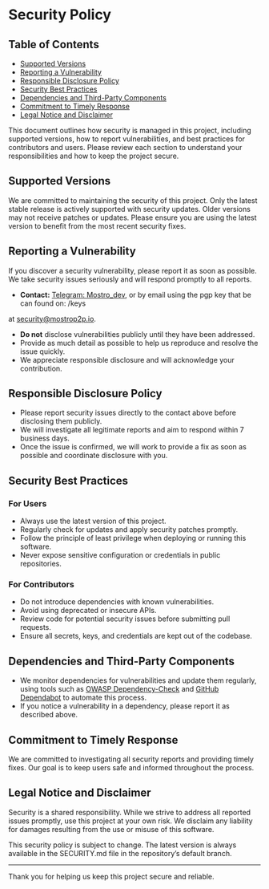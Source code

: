 # Security Policy

## Table of Contents
- [Supported Versions](#supported-versions)
- [Reporting a Vulnerability](#reporting-a-vulnerability)
- [Responsible Disclosure Policy](#responsible-disclosure-policy)
- [Security Best Practices](#security-best-practices)
- [Dependencies and Third-Party Components](#dependencies-and-third-party-components)
- [Commitment to Timely Response](#commitment-to-timely-response)
- [Legal Notice and Disclaimer](#legal-notice-and-disclaimer)

This document outlines how security is managed in this project, including supported versions, how to report vulnerabilities, and best practices for contributors and users. Please review each section to understand your responsibilities and how to keep the project secure.

## Supported Versions

We are committed to maintaining the security of this project. Only the latest stable release is actively supported with security updates. Older versions may not receive patches or updates. Please ensure you are using the latest version to benefit from the most recent security fixes.


## Reporting a Vulnerability

If you discover a security vulnerability, please report it as soon as possible. We take security issues seriously and will respond promptly to all reports.

- **Contact:** [Telegram: Mostro_dev]([https://t.me/mostro_dev), or by email using the pgp key that be can found on: /keys

at [security@mostrop2p.io](calderon@mostro.network).
- **Do not** disclose vulnerabilities publicly until they have been addressed.
- Provide as much detail as possible to help us reproduce and resolve the issue quickly.
- We appreciate responsible disclosure and will acknowledge your contribution.

## Responsible Disclosure Policy

- Please report security issues directly to the contact above before disclosing them publicly.
- We will investigate all legitimate reports and aim to respond within 7 business days.
- Once the issue is confirmed, we will work to provide a fix as soon as possible and coordinate disclosure with you.

## Security Best Practices

### For Users
- Always use the latest version of this project.
- Regularly check for updates and apply security patches promptly.
- Follow the principle of least privilege when deploying or running this software.
- Never expose sensitive configuration or credentials in public repositories.

### For Contributors
- Do not introduce dependencies with known vulnerabilities.
- Avoid using deprecated or insecure APIs.
- Review code for potential security issues before submitting pull requests.
- Ensure all secrets, keys, and credentials are kept out of the codebase.

## Dependencies and Third-Party Components

- We monitor dependencies for vulnerabilities and update them regularly, using tools such as [OWASP Dependency-Check](https://jeremylong.github.io/DependencyCheck/) and [GitHub Dependabot](https://docs.github.com/en/code-security/supply-chain-security/keeping-your-dependencies-updated-automatically) to automate this process.
- If you notice a vulnerability in a dependency, please report it as described above.

## Commitment to Timely Response

We are committed to investigating all security reports and providing timely fixes. Our goal is to keep users safe and informed throughout the process.

## Legal Notice and Disclaimer

Security is a shared responsibility. While we strive to address all reported issues promptly, use this project at your own risk. We disclaim any liability for damages resulting from the use or misuse of this software.

This security policy is subject to change. The latest version is always available in the SECURITY.md file in the repository’s default branch.

---

Thank you for helping us keep this project secure and reliable.

